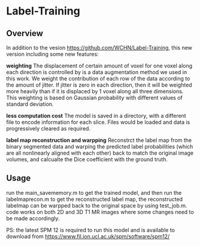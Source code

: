 # Label-Training

## Overview
In addition to the vesion https://github.com/WCHN/Label-Training, this new version including some new features:

**weighting**
The displacement of certain amount of voxel for one voxel along each direction is controlled by is a data augmentation method we used in this work. We weight the contribution of each row of the data according to the amount of jitter. If jitter is zero in each direction, then it will be weighted more heavily than if it is displaced by 1 voxel along all three dimensions. This weighting is based on Gaussian probability with different values of standard deviation. 

**less computation cost**
The model is saved in a directory, with a different file to encode information for each slice. Files would be loaded and data is progressively cleared as required.  

**label map reconstruction and warpping**
Reconstrct the label map from the binary segmented data and warping the predicted label probabilities (which are all nonlinearly aligned with each other) back to match the original image volumes, and calcualte the Dice coefficient with the ground truth.
## Usage
run the main_savememory.m to get the trained model, and then run the labelmaprecon.m to get the reconstructed label map, the reconstructed labelmap can be warpped back to the original space by using test_job.m. code works on both 2D and 3D T1 MR images where some changes need to be made accordingly.

PS: the latest SPM 12 is required to run this model and is available to download from https://www.fil.ion.ucl.ac.uk/spm/software/spm12/




